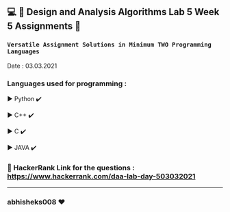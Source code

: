 ## :computer: :diamond_shape_with_a_dot_inside:  Design and Analysis Algorithms Lab 5  Week 5  Assignments :diamond_shape_with_a_dot_inside:

### ```Versatile Assignment Solutions in Minimum TWO Programming Languages```
Date : 03.03.2021

### Languages used for programming :
   :arrow_forward: Python :heavy_check_mark:
   
   :arrow_forward: C++ :heavy_check_mark:
   
   :arrow_forward: C :heavy_check_mark:
   
   :arrow_forward: JAVA :heavy_check_mark:
   


### :link: HackerRank Link for the questions : https://www.hackerrank.com/daa-lab-day-503032021

********************************************************
### abhisheks008 :heart:
